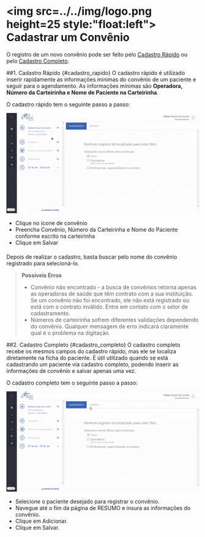 # <img src=../../img/logo.png height=25 style:"float:left"> Cadastrar um Convênio

O registro de um novo convênio pode ser feito pelo [Cadastro Rápido](#cadastro_rapido) ou pelo [Cadastro Completo](#cadastro_completo).




##1. Cadastro Rápido {#cadastro_rapido}
O cadastro rápido é utilizado inserir rapidamente as informações minimas do convênio de um paciente e seguir para o agendamento. As informações mínimas são **Operadora, Número da Carteirinha e Nome de Paciente na Carteirinha**.

O cadastro rápido tem o seguinte passo a passo:
<div class="left-float-framme framme70">
	<img src="../../img/call_center/convenio_rapido.gif">
</div>

<div class="right-float-framme framme28">
	<ul>
		<li>Clique no ícone de convênio</li>
		<li>Preencha Convênio, Número da Carteirinha e Nome do Paciente conforme escrito na carteirinha</li>
		<li>Clique em Salvar</li>
	</ul>
</div>

<div style="clear: left; margin-bottom: 20px"></div>

Depois de realizar o cadastro, basta buscar pelo nome do convênio registrado para selecioná-lo.

> **Possíveis Erros**
>  * Convênio não encontrado - a busca de convênios retorna apenas as operadoras de saúde que têm contrato com a sua instituição. Se um convênio não foi encontrado, ele não está registrado ou está com o contrato inválido. Entre em contato com o setor de cadastramento.
>  * Números de carteirinha sofrem diferentes validações dependendo do convênio. Qualquer mensagem de erro indicará claramente qual é o problema na digitação.


##2. Cadastro Completo {#cadastro_completo}
O cadastro completo recebe os mesmos campos do cadastro rápido, mas ele se localiza diretamente na ficha do paciente. É útil utilizado quando se está cadastrando um paciente via cadastro completo, podendo inserir as informações de convênio e salvar apenas uma vez.

O cadastro completo tem o seguinte passo a passo:

<div class="left-float-framme framme70">
	<img src="../../img/call_center/convenio_completo.gif">
</div>

<div class="right-float-framme framme28">
	<ul>
		<li>Selecione o paciente desejado para registrar o convênio.</li>
		<li>Navegue até o fim da página de RESUMO e insura as informações do convênio.</li>
		<li>Clique em Adicionar.</li>
		<li>Clique em Salvar.</li>
	</ul>
</div>

<div style="clear: left; margin-bottom: 20px"></div>
